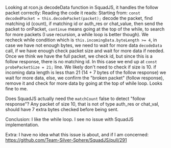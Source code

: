 Looking at rcon.js decodeData function in SquadJS, it handles the follow packet correctly:
Reading the code it reads:
Starting from: `const decodedPacket = this.decodePacket(packet);`
decode the packet, find matching id (count), if matching id or auth_res or chat_value,
then send the packet to onPacket, `continue` means going at the top of the while, to search
for more packets (I use recursion, a while loop is better though).
We recheck while condition which is `this.incomingData.byteLength >= 4`,
in case we have not enough bytes, we need to wait for more data `decodeData` call, if we have enough
check packet size and wait for more data if needed.
Once we think we have the full packet, we check id, but since this is a follow response, there is no matching id.
In this case we end up at `const probePacketSize = 21;` line.
We likely don't need to check if size is 10. if incoming data length is less than 21 (14 + 7 bytes of the follow response)
we wait for more data, else, we confirm the "broken packet" (follow response), remove it and check for more data
by going at the top of while loop.
Looks fine to me.

Does SquadJS actually need the `matchCount` false to detect "follow response"?
Any packet of size 10, that is not of type auth_res or chat_val, should have 7 extra bytes checked before being sent.

Conclusion: I like the while loop. I see no issue with SquadJS implementation.

Extra: I have no idea what this issue is about, and if I am concerned: https://github.com/Team-Silver-Sphere/SquadJS/pull/291
